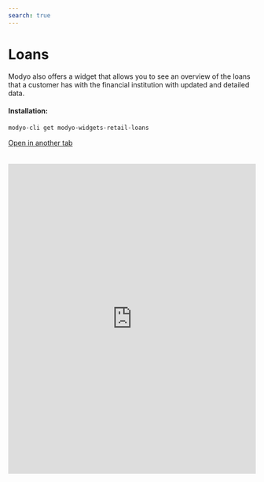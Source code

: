 ```yaml
---
search: true
---
```


# Loans

Modyo also offers a widget that allows you to see an overview of the loans that a customer has with the financial institution with updated and detailed data.

#### Installation:

```bash
modyo-cli get modyo-widgets-retail-loans
```

[Open in another tab](https://widgets.modyo.com/personas/creditos)

 <iframe id="widgetFrame" src="https://widgets.modyo.com/personas/creditos" width="100%"  frameBorder="0" style="min-height:630px;overflow:auto;margin-top:20px;"/> 

| Feature       | Description                                                                                                                                                                                                                 |
|---------------------|-----------------------------------------------------------------------------------------------------------------------------------------------------------------------------------------------------------------------------|
| Summary of Creditas | Displays the information the credits that the customer has assets, such as credit type, name, and request number.                                                                                                       |
| Credits Detail | When you select an item, displays detailed credit information, including outstanding balance, grant date, end date, and credit type fee value. Include information about upcoming maturities |

 <script> 

 export default {
 mounted () {

 function setFrameHeightCo (id, ht) {
 var ifrm = document.getElementById (id);
 if (ifrm) {
 ifrm.style.height = ht + 4 + "px";
 }
 }
 //iframed document sends its height using postMessage
 function HandleDoCheightMsg (e) {
 //check origin
 if (e.origin === 'https://widgets.modyo.com') {
 //parse data
 var data = json.parse (e.data);

 console.log ('data: ', data)
 //check data object
 if (data ['doChight']) {
 setFrameHeightCo ('WidgetFrame', data ['DoChight']);
 } else {
 SetFrameHeightCo ('WidgetFrame', 700);
 }
 }
 }

 //assign message handler
 if (Window.addEventListener) {
 Window.addEventListener ('message', HandleDoCheightMSG, false);
 }
 }
 }

 </script> 
